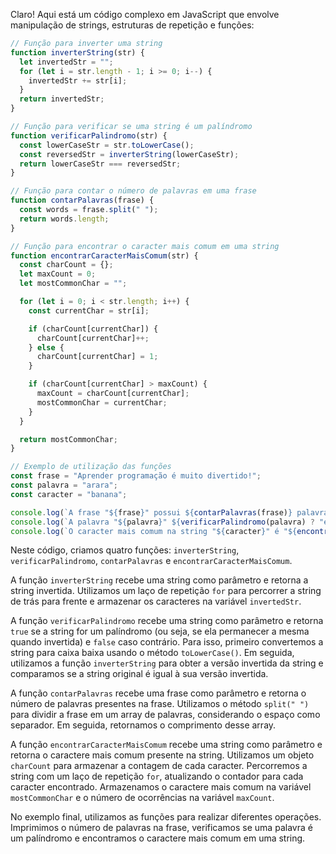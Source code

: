 Claro! Aqui está um código complexo em JavaScript que envolve manipulação de strings, estruturas de repetição e funções:

```javascript
// Função para inverter uma string
function inverterString(str) {
  let invertedStr = "";
  for (let i = str.length - 1; i >= 0; i--) {
    invertedStr += str[i];
  }
  return invertedStr;
}

// Função para verificar se uma string é um palíndromo
function verificarPalindromo(str) {
  const lowerCaseStr = str.toLowerCase();
  const reversedStr = inverterString(lowerCaseStr);
  return lowerCaseStr === reversedStr;
}

// Função para contar o número de palavras em uma frase
function contarPalavras(frase) {
  const words = frase.split(" ");
  return words.length;
}

// Função para encontrar o caracter mais comum em uma string
function encontrarCaracterMaisComum(str) {
  const charCount = {};
  let maxCount = 0;
  let mostCommonChar = "";

  for (let i = 0; i < str.length; i++) {
    const currentChar = str[i];

    if (charCount[currentChar]) {
      charCount[currentChar]++;
    } else {
      charCount[currentChar] = 1;
    }

    if (charCount[currentChar] > maxCount) {
      maxCount = charCount[currentChar];
      mostCommonChar = currentChar;
    }
  }

  return mostCommonChar;
}

// Exemplo de utilização das funções
const frase = "Aprender programação é muito divertido!";
const palavra = "arara";
const caracter = "banana";

console.log(`A frase "${frase}" possui ${contarPalavras(frase)} palavras.`);
console.log(`A palavra "${palavra}" ${verificarPalindromo(palavra) ? "é" : "não é"} um palíndromo.`);
console.log(`O caracter mais comum na string "${caracter}" é "${encontrarCaracterMaisComum(caracter)}".`);
```

Neste código, criamos quatro funções: `inverterString`, `verificarPalindromo`, `contarPalavras` e `encontrarCaracterMaisComum`. 

A função `inverterString` recebe uma string como parâmetro e retorna a string invertida. Utilizamos um laço de repetição `for` para percorrer a string de trás para frente e armazenar os caracteres na variável `invertedStr`.

A função `verificarPalindromo` recebe uma string como parâmetro e retorna `true` se a string for um palíndromo (ou seja, se ela permanecer a mesma quando invertida) e `false` caso contrário. Para isso, primeiro convertemos a string para caixa baixa usando o método `toLowerCase()`. Em seguida, utilizamos a função `inverterString` para obter a versão invertida da string e comparamos se a string original é igual à sua versão invertida.

A função `contarPalavras` recebe uma frase como parâmetro e retorna o número de palavras presentes na frase. Utilizamos o método `split(" ")` para dividir a frase em um array de palavras, considerando o espaço como separador. Em seguida, retornamos o comprimento desse array.

A função `encontrarCaracterMaisComum` recebe uma string como parâmetro e retorna o caractere mais comum presente na string. Utilizamos um objeto `charCount` para armazenar a contagem de cada caracter. Percorremos a string com um laço de repetição `for`, atualizando o contador para cada caracter encontrado. Armazenamos o caractere mais comum na variável `mostCommonChar` e o número de ocorrências na variável `maxCount`.

No exemplo final, utilizamos as funções para realizar diferentes operações. Imprimimos o número de palavras na frase, verificamos se uma palavra é um palíndromo e encontramos o caractere mais comum em uma string.